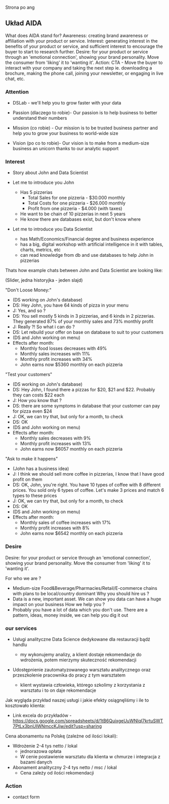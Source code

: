 Strona po ang

## Układ AIDA
What does AIDA stand for?
Awareness: creating brand awareness or affiliation with your product or service.
Interest: generating interest in the benefits of your product or service, and sufficient interest to encourage the buyer to start to research further.
Desire: for your product or service through an 'emotional connection', showing your brand personality. Move the consumer from 'liking' it to 'wanting it'.
Action: CTA - Move the buyer to interact with your company and taking the next step ie. downloading a brochure, making the phone call, joining your newsletter, or engaging in live chat, etc.


### Attention
- DSLab - we'll help you to grow faster with your data

- Passion (dlaczego to robie)- Our passion is to help business to better understand their numbers
- Mission (co robie) - Our mission is to be trusted business partner and help you to grow your business to world-wide size
- Vision (po co to robie)- Our vision is to make from a medium-size business an unicorn thanks to our analytic support


### Interest

- Story about John and Data Scientist

- Let me to introduce you John
    - Has 5 pizzerias
        - Total Sales for one pizzeria - $30.000 monthly
        - Total Costs for one pizzeria - $26.000 monthly
        - Profit from one pizzeria - $4.000 (with taxes)
    - He want to be chain of 10 pizzerias in next 5 years
    - He know there are databases exist, but don't know where

- Let me to introduce you Data Scientist
    - has Math/Economics/Financial degree and business experience
    - has a big, digital workshop with artificial intelligence in it with tables, charts, metrics, etc
    - can read knowledge from db and use databases to help John in pizzerias


Thats how example chats between John and Data Scientist are looking like:

(Slider, jedna historyjka - jeden slajd)

"Don't Loose Money:"
- (DS working on John's database)
- DS: Hey John, you have 64 kinds of pizza in your menu
- J: Yes, and so ?
- DS: You sell mostly 5 kinds in 3 pizzerias, and 6 kinds in 2 pizzerias. They generated 87% of your monthly sales and 73% monthly profit
- J: Really ?! So what i can do ?
- DS: Let rebuild your offer on base on database to suit to your customers
- (DS and John working on menu)
- Effects after month:
    - Monthly food losses decreases with 49%
    - Monthly sales increases with 11%
    - Monthly profit increases with 34%
    - John earns now $5360 monthly on each pizzeria


"Test your customers"
- (DS working on John's database)
- DS: Hey John, I found there a pizzas for $20, $21 and $22. Probably they can costs $22 each
- J: How you know that ?
- DS: there are some symptoms in database that your customer can pay for pizza even $24
- J: OK, we can try that, but only for a month, to check
- DS: OK
- (DS and John working on menu)
- Effects after month:
    - Monthly sales decreases with 9%
    - Monthly profit increases with 13%
    - John earns now $6057 monthly on each pizzeria


"Ask to make it happens"
- (John has a business idea)
- J: I think we should sell more coffee in pizzerias, I know that I have good profit on them
- DS: OK, John, you're right. You have 10 types of coffee with 8 different prices. You sold only 6 types of coffee. Let's make 3 prices and match 6 types to these prices
- J: OK, we can try that, but only for a month, to check
- DS: OK
- (DS and John working on menu)
- Effects after month:
    - Monthly sales of coffee increases with 17%
    - Monthly profit increases with 8%
    - John earns now $6542 monthly on each pizzeria


### Desire
Desire: for your product or service through an 'emotional connection', showing your brand personality. Move the consumer from 'liking' it to 'wanting it'.


For who we are ?
- Medium-size Food&Beverage/Pharmacies/Retail/E-commerce chains with plans to be local/country dominant 
Why you should hire us ?
- Data is a new, important asset. We can show you data can have a huge impact on your business
How we help you ?
- Probably you have a lot of data which you don't use. There are a pattern, ideas, money inside, we can help you dig it out



### our services

- Usługi analityczne Data Science dedykowane dla restauracji bądź handlu 
    - my wykonujemy analizy, a klient dostaje rekomendacje do wdrożenia, potem mierzymy skuteczność rekomendacji
  
- Udostępnienie zautomatyzowanego warsztatu analitycznego oraz przeszkolenie pracownika do pracy z tym warsztatem
    - klient wystawia człowieka, którego szkolimy z korzystania z warsztatu i to on daje rekomendacje


Jak wygląda przykład naszej usługi i jakie efekty osiągnęliśmy i ile to kosztowało klienta:
- Link excela do przykładów - https://docs.google.com/spreadsheets/d/1tB6QuixgeUuWNIqI7krtuSWT7PtLx3bnUIWNmccKJjw/edit?usp=sharing


Cena abonamentu na Polskę (zależne od ilości lokali):
- Wdrożenie 2-4 tys netto / lokal 
    - jednorazowa opłata
    - W cenie postawienie warsztatu dla klienta w chmurze i integracja z bazami danych 
- Abonament analityczny 2-4 tys netto / msc / lokal 
    - Cena zależy od ilości rekomendacji 





### Action
- contact form